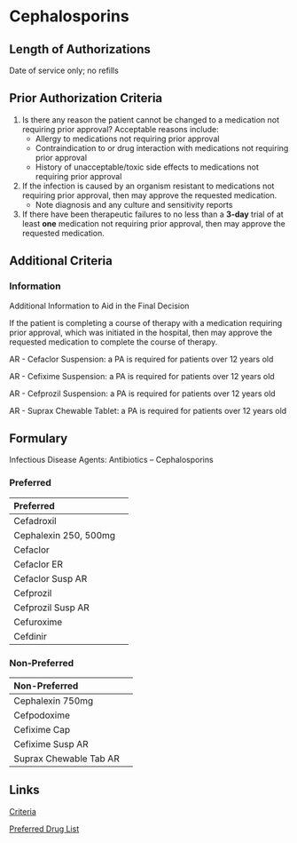# Cephalosporins

## Length of Authorizations

Date of service only; no refills

## Prior Authorization Criteria

1.  Is there any reason the patient cannot be changed to a medication not requiring prior approval? Acceptable reasons include:
    -   Allergy to medications not requiring prior approval
    -   Contraindication to or drug interaction with medications not requiring prior approval
    -   History of unacceptable/toxic side effects to medications not requiring prior approval
2.  If the infection is caused by an organism resistant to medications not requiring prior approval, then may approve the requested medication.
    -   Note diagnosis and any culture and sensitivity reports
3.  If there have been therapeutic failures to no less than a **3-day** trial of at least **one** medication not requiring prior approval, then may approve the requested medication.

## Additional Criteria

### Information

Additional Information to Aid in the Final Decision

If the patient is completing a course of therapy with a medication requiring prior approval, which was initiated in the hospital, then may approve the requested medication to complete the course of therapy.

AR - Cefaclor Suspension: a PA is required for patients over 12 years old

AR - Cefixime Suspension: a PA is required for patients over 12 years old

AR - Cefprozil Suspension: a PA is required for patients over 12 years old

AR - Suprax Chewable Tablet: a PA is required for patients over 12 years old

## Formulary

Infectious Disease Agents: Antibiotics – Cephalosporins

### Preferred

| Preferred             |      |
| :-------------------- | ---: |
| Cefadroxil            |      |
| Cephalexin 250, 500mg |      |
| Cefaclor              |      |
| Cefaclor ER           |      |
| Cefaclor Susp AR      |      |
| Cefprozil             |      |
| Cefprozil Susp AR     |      |
| Cefuroxime            |      |
| Cefdinir              |      |

### Non-Preferred

| Non-Preferred          |      |
| :--------------------- | ---: |
| Cephalexin 750mg       |      |
| Cefpodoxime            |      |
| Cefixime Cap           |      |
| Cefixime Susp AR       |      |
| Suprax Chewable Tab AR |      |

## Links

[Criteria](https://pharmacy.medicaid.ohio.gov/sites/default/files/20220415_UPDL_Criteria_FINAL_.pdf#page=71)

[Preferred Drug List](https://pharmacy.medicaid.ohio.gov/sites/default/files/20220701_UPDL_FINAL.pdf#page=25)
